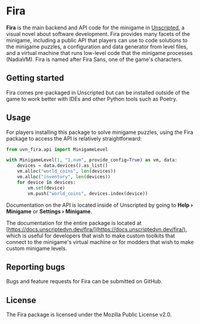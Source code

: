 # Fira

**Fira** is the main backend and API code for the minigame in [Unscripted](https://unscripted.marquiskurt.net), a visual novel about software development. Fira provides many facets of the minigame, including a public API that players can use to code solutions to the minigame puzzles, a configuration and data generator from level files, and a virtual machine that runs low-level code that the minigame processes (NadiaVM). Fira is named after Fira Sans, one of the game's characters.

## Getting started

Fira comes pre-packaged in Unscripted but can be installed outside of the game to work better with IDEs and other Python tools such as Poetry.

## Usage

For players installing this package to solve minigame puzzles, using the Fira package to access the API is relatively straightforward:

```py
from uvn_fira.api import MinigameLevel

with MinigameLevel(1, "1.nvm", provide_config=True) as vm, data:
    devices = data.devices().as_list()
    vm.alloc("world_coins", len(devices))
    vm.alloc("inventory", len(devices))
    for device in devices:
        vm.set(device)
        vm.push("world_coins", devices.index(device))
```

Documentation on the API is located inside of Unscripted by going to **Help &rsaquo; Minigame** or **Settings &rsaquo; Minigame**.

The documentation for the entire package is located at [https://docs.unscriptedvn.dev/fira/](https://docs.unscriptedvn.dev/fira/), which is useful for developers that wish to make custom toolkits that connect to the minigame's virtual machine or for modders that wish to make custom minigame levels.

## Reporting bugs

Bugs and feature requests for Fira can be submitted on GitHub.

## License

The Fira package is licensed under the Mozilla Public License v2.0.
